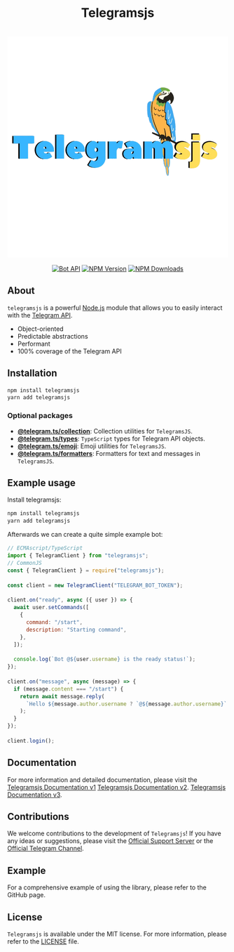 <div align="center">
  <h1>Telegramsjs</h1><br>
  <img src="https://raw.githubusercontent.com/Sempai-07/Telegramsjs/main/docs/avatar.png"><br>

[![Bot API](https://img.shields.io/badge/Bot%20API-v.7.9-00aced.svg?style=flat-square&logo=telegram)](https://core.telegram.org/bots/api)
[![NPM Version](https://img.shields.io/npm/v/telegramsjs.svg?maxAge=3600)](https://www.npmjs.com/package/telegramsjs)
[![NPM Downloads](https://img.shields.io/npm/dt/telegramsjs.svg?maxAge=3600)](https://www.npmjs.com/package/telegramsjs)

</div>

## About

`telegramsjs` is a powerful [Node.js](https://nodejs.org) module that allows you to easily interact with the
[Telegram API](https://core.telegram.org/bots).

- Object-oriented
- Predictable abstractions
- Performant
- 100% coverage of the Telegram API

## Installation

```sh
npm install telegramsjs
yarn add telegramsjs
```

### Optional packages

- **[@telegram.ts/collection](https://github.com/telegramsjs/collection)**: Collection utilities for `TelegramsJS`.
- **[@telegram.ts/types](https://github.com/telegramsjs/types)**: `TypeScript` types for Telegram API objects.
- **[@telegram.ts/emoji](https://github.com/telegramsjs/emoji)**: Emoji utilities for `TelegramsJS`.
- **[@telegram.ts/formatters](https://github.com/telegramsjs/formatters)**: Formatters for text and messages in `TelegramsJS`.

## Example usage

Install telegramsjs:

```sh
npm install telegramsjs
yarn add telegramsjs
```

Afterwards we can create a quite simple example bot:

```js
// ECMAscript/TypeScript
import { TelegramClient } from "telegramsjs";
// CommonJS
const { TelegramClient } = require("telegramsjs");

const client = new TelegramClient("TELEGRAM_BOT_TOKEN");

client.on("ready", async ({ user }) => {
  await user.setCommands([
    {
      command: "/start",
      description: "Starting command",
    },
  ]);

  console.log(`Bot @${user.username} is the ready status!`);
});

client.on("message", async (message) => {
  if (message.content === "/start") {
    return await message.reply(
      `Hello ${message.author.username ? `@${message.author.username}` : message.author.firstName}!`,
    );
  }
});

client.login();
```

## Documentation

For more information and detailed documentation, please visit the [Telegramsjs Documentation v1](https://docs-telegramsjs.surge.sh/) [Telegramsjs Documentation v2](https://telegramsjs-dev.surge.sh/). [Telegramsjs Documentation v3](https://telegramsjs.vercel.app/).

## Contributions

We welcome contributions to the development of `Telegramsjs`! If you have any ideas or suggestions, please visit the [Official Support Server](https://discord.gg/j8G7jhHMbs) or the [Official Telegram Channel](https://t.me/sempaika_telegrams_js).

## Example

For a comprehensive example of using the library, please refer to the GitHub page.

## License

`Telegramsjs` is available under the MIT license. For more information, please refer to the [LICENSE](https://github.com/Sempai-07/Telegramsjs/blob/main/LICENSE) file.
